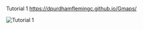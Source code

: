 Tutorial 1
https://dpurdhamflemingc.github.io/Gmaps/
<div>
  <img src="https://dpurdhamflemingc.github.io/Gmaps/main/Images/Tutorial1.jpg" alt="Tutorial 1">
</div>
